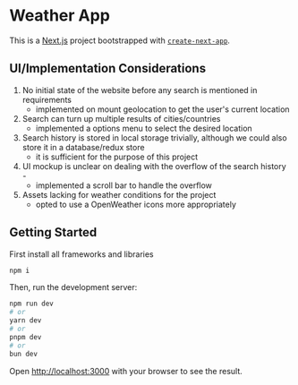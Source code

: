 # Weather App
This is a [Next.js](https://nextjs.org) project bootstrapped with [`create-next-app`](https://nextjs.org/docs/app/api-reference/cli/create-next-app).

## UI/Implementation Considerations
1. No initial state of the website before any search is mentioned in requirements 
   - implemented on mount geolocation to get the user's current location
2. Search can turn up multiple results of cities/countries
   - implemented a options menu to select the desired location
3. Search history is stored in local storage trivially, although we could also store it in a database/redux store
   - it is sufficient for the purpose of this project
4. UI mockup is unclear on dealing with the overflow of the search history -
   - implemented a scroll bar to handle the overflow
5. Assets lacking for weather conditions for the project 
   - opted to use a OpenWeather icons more appropriately


## Getting Started

First install all frameworks and libraries
```bash
npm i
```

Then, run the development server:

```bash
npm run dev
# or
yarn dev
# or
pnpm dev
# or
bun dev
```

Open [http://localhost:3000](http://localhost:3000) with your browser to see the result.